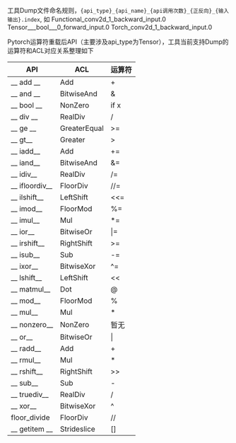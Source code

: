 工具Dump文件命名规则，`{api_type}_{api_name}_{api调用次数}_{正反向}_{输入输出}.index`, 如 Functional_conv2d_1_backward_input.0
Tensor___bool___0_forward_input.0
Torch_conv2d_1_backward_input.0

Pytorch运算符重载后API（主要涉及api_type为Tensor），工具当前支持Dump的运算符和ACL对应关系整理如下

| API  | ACL   | 运算符  |
| ------------ | ------------ | ------------ |
|  __	add	__ | Add  |  + |
| __	and	__  | BitwiseAnd  | &  |
| __	bool	__  | NonZero  | if x  |
| __	div	__  | RealDiv  |  / |
| __	ge	__  | GreaterEqual  | >=  |
| __	gt__  |  Greater |  > |
| __	iadd__  | Add  | +=  |
| __	iand__  | BitwiseAnd  | &=   |
| __	idiv__  | RealDiv  |  /= |
| __	ifloordiv__  | FloorDiv  |  //= |
| __	ilshift__  |  LeftShift | <<=  |
| __	imod__  |  FloorMod | %=  |
| __	imul__  |  Mul |  *= |
| __	ior__  |  BitwiseOr |   \|= |
| __	irshift__  |  RightShift |  >= |
| __	isub__  |  Sub | -=  |
| __	ixor__  | BitwiseXor  | ^=  |
| __	lshift__  |LeftShift   | <<  |
| __	matmul__  |  Dot |  @ |
| __	mod__  |  FloorMod |  % |
| __	mul__  | Mul  | *  |
| __	nonzero__  | NonZero  | 暂无  |
| __	or__  |  BitwiseOr | \|  |
| __	radd__  |  Add |  + |
| __	rmul__  |  Mul | *  |
| __	rshift__  | RightShift  | >>  |
| __	sub__  | Sub  |  - |
| __	truediv__  | RealDiv  |  / |
| __	xor__  |  BitwiseXor | ^  |
| floor_divide  |  FloorDiv |  // |
| __  getitem __ |  Strideslice |  [] |
